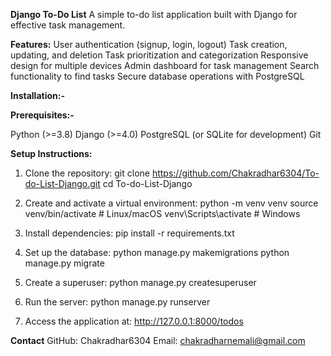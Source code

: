 **Django To-Do List**
A simple to-do list application built with Django for effective task management.

**Features:**
User authentication (signup, login, logout)
Task creation, updating, and deletion
Task prioritization and categorization
Responsive design for multiple devices
Admin dashboard for task management
Search functionality to find tasks
Secure database operations with PostgreSQL

**Installation:-**

**Prerequisites:-**

Python (>=3.8)
Django (>=4.0)
PostgreSQL (or SQLite for development)
Git

**Setup Instructions:**

1) Clone the repository:
git clone https://github.com/Chakradhar6304/To-do-List-Django.git
cd To-do-List-Django

2) Create and activate a virtual environment:
python -m venv venv
source venv/bin/activate   # Linux/macOS
venv\Scripts\activate      # Windows

3) Install dependencies:
pip install -r requirements.txt

4) Set up the database:
python manage.py makemigrations
python manage.py migrate

5) Create a superuser:
python manage.py createsuperuser

6) Run the server:
python manage.py runserver

7) Access the application at:
http://127.0.0.1:8000/todos

**Contact**
GitHub: Chakradhar6304
Email: chakradharnemali@gmail.com
